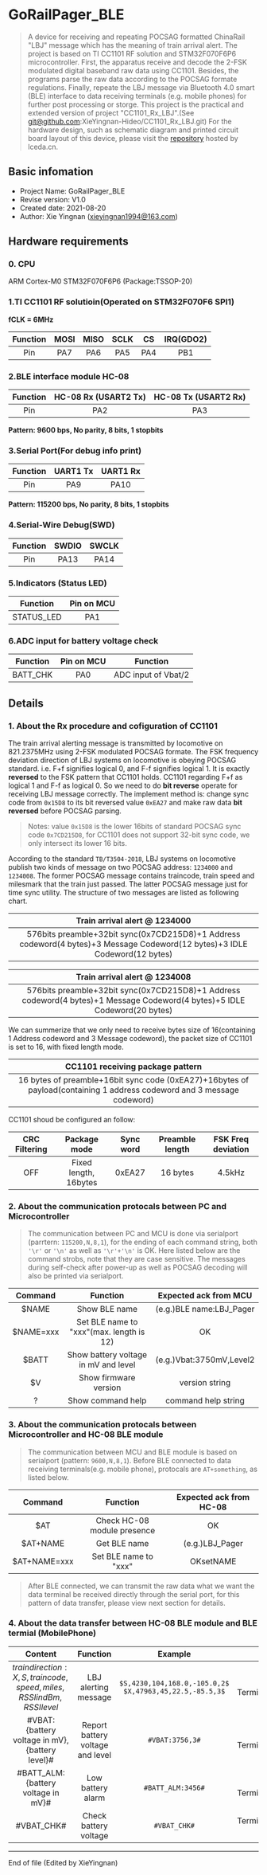 # GoRailPager_BLE
> A device for receiving and repeating POCSAG formatted ChinaRail "LBJ" message which has the meaning of train arrival alert. The project is based on TI CC1101 RF solution and STM32F070F6P6 microcontroller. First, the apparatus receive and decode the 2-FSK modulated digital baseband raw data using CC1101. Besides, the programs parse the raw data according to the POCSAG formate regulations. Finally, repeate the LBJ message via Bluetooth 4.0 smart (BLE) interface to data receiving terminals (e.g. mobile phones) for further post processing or storge. This project is the practical and extended version of project "CC1101_Rx_LBJ".(See git@github.com:XieYingnan-Hideo/CC1101_Rx_LBJ.git) For the hardware design, such as schematic diagram and printed circuit board layout of this device, please visit the [repository](https://lceda.cn/Xie-Yingnan/gorailpager_ble) hosted by lceda.cn.

## Basic infomation
- Project Name: GoRailPager_BLE
- Revise version: V1.0
- Created date: 2021-08-20
- Author: Xie Yingnan (xieyingnan1994@163.com)

## Hardware requirements
### 0. CPU
ARM Cortex-M0 STM32F070F6P6 (Package:TSSOP-20)
### 1.TI CC1101 RF solutioin(Operated on STM32F070F6 SPI1)
**fCLK = 6MHz**

| Function | MOSI   | MISO    |SCLK    | CS         | IRQ(GDO2) |
| :------: | :----: | :-----: | :----: | :--------: | :--------:|
| Pin      |  PA7   | PA6   | PA5   | PA4       | PB1       |

### 2.BLE interface module HC-08

|  Function | HC-08 Rx (USART2 Tx) | HC-08 Tx (USART2 Rx) |
| :-------: | :-----:| :--------: |
| Pin       | PA2    | PA3       |

**Pattern: 9600 bps, No parity, 8 bits, 1 stopbits**

### 3.Serial Port(For debug info print)
|  Function |UART1 Tx |  UART1 Rx  |
| :-------: | :-----: | :--------: |
| Pin       | PA9     | PA10       |

**Pattern: 115200 bps, No parity, 8 bits, 1 stopbits**

### 4.Serial-Wire Debug(SWD)
|  Function |  SWDIO  | SWCLK |
| :-------: | :-----: | :--------: |
| Pin       | PA13    | PA14      |

### 5.Indicators (Status LED)

|  Function | Pin on MCU  |
| :------------: | :------------: |
| STATUS_LED | PA1  |

### 6.ADC input for battery voltage check

|  Function | Pin on MCU  | Function |
| :------------: | :------------: | :------------: |
| BATT_CHK | PA0  | ADC input of Vbat/2 |

## Details
### 1. About the Rx procedure and cofiguration of CC1101
The train arrival alerting message is transmitted by locomotive on 821.2375MHz using 2-FSK modulated POCSAG formate. The FSK frequency deviation direction of LBJ systems on locomotive is obeying POCSAG standard. i.e. F+f signifies logical 0, and F-f signifies logical 1. It is exactly **reversed** to the FSK pattern that CC1101 holds. CC1101 regarding F+f as logical 1 and F-f as logical 0. So we need to do **bit reverse** operate for receiving LBJ message correctly. The implement method is: change sync code from `0x15D8` to its bit reversed value `0xEA27` and make raw data **bit reversed** before POCSAG parsing.
> Notes: value `0x15D8` is the lower 16bits of standard POCSAG sync code 
> `0x7CD215D8`, for CC1101 does not support 32-bit sync code, we only intersect its lower 16 bits.

According to the standard `TB/T3504-2018`, LBJ systems on locomotive publish two kinds of message on two POCSAG address: `1234000` and `1234008`. The former POCSAG message contains traincode, train speed and milesmark that the train just passed. The latter POCSAG message just for time sync utility. The structure of two messages are listed as following chart.

| Train arrival alert @ 1234000  |
| :------------: |
| 576bits preamble+32bit sync(0x7CD215D8)+1 Address codeword(4 bytes)+3 Message Codeword(12 bytes)+3 IDLE Codeword(12 bytes) |

| Train arrival alert @ 1234008  |
| :------------: |
| 576bits preamble+32bit sync(0x7CD215D8)+1 Address codeword(4 bytes)+1 Message Codeword(4 bytes)+5 IDLE Codeword(20 bytes) |

We can summerize that we only need to receive bytes size of 16(containing 1 Address codeword and 3 Message codeword), the packet size of CC1101 is set to 16, with fixed length mode.

| CC1101 receiving package pattern  |
| :------------: |
| 16 bytes of preamble+16bit sync code (0xEA27)+16bytes of payload(containing 1 address codeword and 3 message codeword) |

CC1101 shoud be configured an follow:

|  CRC Filtering | Package mode  |  Sync word |  Preamble length |  FSK Freq deviation |
| :------------: | :------------: | :------------: | :------------: | :------------: |
|  OFF |  Fixed length, 16bytes |  0xEA27 | 16 bytes  |  4.5kHz |
### 2. About the communication protocals between PC and Microcontroller
>The communication between PC and MCU is done via serialport (parrtern: `115200,N,8,1`), for the ending of each command string, both `'\r'` or `'\n'` as well as `'\r'+'\n'` is OK. Here listed below are the command strobs, note that they are case sensitive. The messages during self-check after power-up as well as POCSAG decoding will also be printed via serialport.

|  Command | Function  | Expected ack from MCU|
| :------------: | :------------: | :------------: |
| $NAME | Show BLE name  | (e.g.)BLE name:LBJ_Pager|
| $NAME=xxx | Set BLE name to "xxx"(max. length is 12)  |OK|
| $BATT | Show battery voltage in mV and level  |(e.g.)Vbat:3750mV,Level2|
| $V | Show firmware version  |version string|
| ? | Show command help  |command help string|

### 3. About the communication protocals between Microcontroller and HC-08 BLE module
>The communication between MCU and BLE module is based on serialport (pattern: `9600,N,8,1`). Before BLE connected to data receiving terminals(e.g. mobile phone), protocals are `AT+something`, as listed below.

|  Command | Function  | Expected ack from HC-08|
| :------------: | :------------: | :------------: |
| $AT | Check HC-08 module presence  | OK|
| $AT+NAME | Get BLE name  | (e.g.)LBJ_Pager|
| $AT+NAME=xxx | Set BLE name to "xxx"  | OKsetNAME|

>After BLE connected, we can transmit the raw data what we want the data terminal be received directly through the serial port, for this pattern of data transfer, please view next section for details.

### 4. About the data transfer between HC-08 BLE module and BLE termial (MobilePhone)

|  Content | Function  | Example |  Direction |
| :------------: | :------------: | :------------: | :------------: |
| ${train direction:X,S},{train code},{speed},{miles},{RSSI in dBm},{RSSI level}$ |LBJ alerting message   | `$S,4230,104,168.0,-105.0,2$ $X,47963,45,22.5,-85.5,3$`|HC08 -> Terminal(MobilePhone)|
| #VBAT:{battery voltage in mV},{battery level}# | Report battery voltage and level  | `#VBAT:3756,3#`|HC08 -> Terminal(MobilePhone)|
| #BATT_ALM:{battery voltage in mV}# | Low battery alarm  | `#BATT_ALM:3456#`|HC08 -> Terminal(MobilePhone)|
| #VBAT_CHK# | Check battery voltage  | `#VBAT_CHK#`|Terminal(MobilePhone) -> HC08|


------------

End of file (Edited by XieYingnan)
